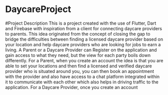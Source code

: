 # DaycareProject

#Project Description
This is a project created with the use of Flutter, Dart and Firebase with inspiration from a client for connecting daycare providers to parents. 
This idea originated from the concept of closing the gap to bridge the difficulties between finding a licensed daycare provider based on your location
and help daycare providers who are looking for jobs to earn a living. 
A Parent or a Daycare Provider can Register on the application and gain access to what they need, but the view for each party boils down differently. 
For a Parent, when you create an account the idea is that you are able to set your locations and then find a licensed and verified daycare provider who is 
situated around you, you can then book an appointment with the provider and also have access to a chat platform integrated within it to communicate with 
each other which also helps in driving traffic to the application. 
For a Daycare Provider, once you create an account 
